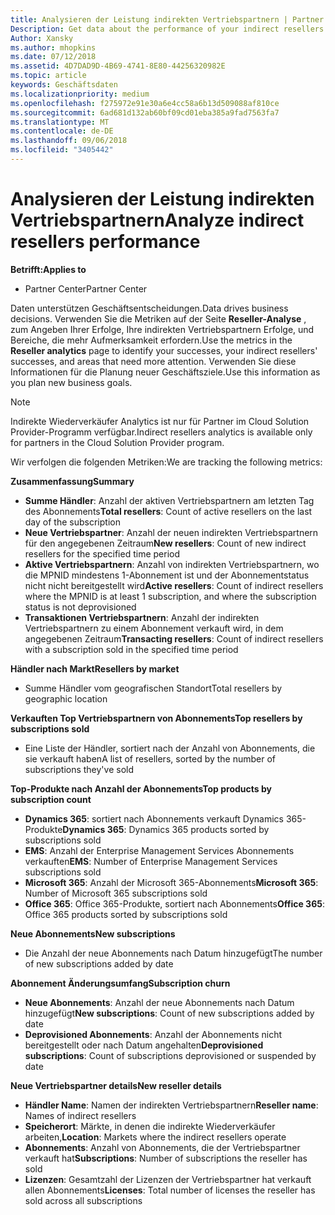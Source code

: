 ```yaml
---
title: Analysieren der Leistung indirekten Vertriebspartnern | Partner Center
Description: Get data about the performance of your indirect resellers.
Author: Xansky
ms.author: mhopkins
ms.date: 07/12/2018
ms.assetid: 4D7DAD9D-4B69-4741-8E80-44256320982E
ms.topic: article
keywords: Geschäftsdaten
ms.localizationpriority: medium
ms.openlocfilehash: f275972e91e30a6e4cc58a6b13d509088af810ce
ms.sourcegitcommit: 6ad681d132ab60bf09cd01eba385a9fad7563fa7
ms.translationtype: MT
ms.contentlocale: de-DE
ms.lasthandoff: 09/06/2018
ms.locfileid: "3405442"
---
```

# <a name="analyze-indirect-resellers-performance"></a><span data-ttu-id="f34ab-103">Analysieren der Leistung indirekten Vertriebspartnern</span><span class="sxs-lookup"><span data-stu-id="f34ab-103">Analyze indirect resellers performance</span></span> 

**<span data-ttu-id="f34ab-104">Betrifft:</span><span class="sxs-lookup"><span data-stu-id="f34ab-104">Applies to</span></span>**
- <span data-ttu-id="f34ab-105">Partner Center</span><span class="sxs-lookup"><span data-stu-id="f34ab-105">Partner Center</span></span>

<span data-ttu-id="f34ab-106">Daten unterstützen Geschäftsentscheidungen.</span><span class="sxs-lookup"><span data-stu-id="f34ab-106">Data drives business decisions.</span></span> <span data-ttu-id="f34ab-107">Verwenden Sie die Metriken auf der Seite **Reseller-Analyse** , zum Angeben Ihrer Erfolge, Ihre indirekten Vertriebspartnern Erfolge, und Bereiche, die mehr Aufmerksamkeit erfordern.</span><span class="sxs-lookup"><span data-stu-id="f34ab-107">Use the metrics in the **Reseller analytics** page to identify your successes, your indirect resellers' successes, and areas that need more attention.</span></span> <span data-ttu-id="f34ab-108">Verwenden Sie diese Informationen für die Planung neuer Geschäftsziele.</span><span class="sxs-lookup"><span data-stu-id="f34ab-108">Use this information as you plan new business goals.</span></span>

> [!NOTE]
> <span data-ttu-id="f34ab-109">Indirekte Wiederverkäufer Analytics ist nur für Partner im Cloud Solution Provider-Programm verfügbar.</span><span class="sxs-lookup"><span data-stu-id="f34ab-109">Indirect resellers analytics is available only for partners in the Cloud Solution Provider program.</span></span>

<span data-ttu-id="f34ab-110">Wir verfolgen die folgenden Metriken:</span><span class="sxs-lookup"><span data-stu-id="f34ab-110">We are tracking the following metrics:</span></span>

**<span data-ttu-id="f34ab-111">Zusammenfassung</span><span class="sxs-lookup"><span data-stu-id="f34ab-111">Summary</span></span>**  
 - <span data-ttu-id="f34ab-112">**Summe Händler**: Anzahl der aktiven Vertriebspartnern am letzten Tag des Abonnements</span><span class="sxs-lookup"><span data-stu-id="f34ab-112">**Total resellers**: Count of active resellers on the last day of the subscription</span></span>  
 - <span data-ttu-id="f34ab-113">**Neue Vertriebspartner**: Anzahl der neuen indirekten Vertriebspartnern für den angegebenen Zeitraum</span><span class="sxs-lookup"><span data-stu-id="f34ab-113">**New resellers**: Count of new indirect resellers for the specified time period</span></span>  
 - <span data-ttu-id="f34ab-114">**Aktive Vertriebspartnern**: Anzahl von indirekten Vertriebspartnern, wo die MPNID mindestens 1-Abonnement ist und der Abonnementstatus nicht nicht bereitgestellt wird</span><span class="sxs-lookup"><span data-stu-id="f34ab-114">**Active resellers**: Count of indirect resellers where the MPNID is at least 1 subscription, and where the subscription status is not deprovisioned</span></span>  
 - <span data-ttu-id="f34ab-115">**Transaktionen Vertriebspartnern**: Anzahl der indirekten Vertriebspartnern zu einem Abonnement verkauft wird, in dem angegebenen Zeitraum</span><span class="sxs-lookup"><span data-stu-id="f34ab-115">**Transacting resellers**: Count of indirect resellers with a subscription sold in the specified time period</span></span>  

**<span data-ttu-id="f34ab-116">Händler nach Markt</span><span class="sxs-lookup"><span data-stu-id="f34ab-116">Resellers by market</span></span>**  
 - <span data-ttu-id="f34ab-117">Summe Händler vom geografischen Standort</span><span class="sxs-lookup"><span data-stu-id="f34ab-117">Total resellers by geographic location</span></span>  

**<span data-ttu-id="f34ab-118">Verkauften Top Vertriebspartnern von Abonnements</span><span class="sxs-lookup"><span data-stu-id="f34ab-118">Top resellers by subscriptions sold</span></span>**
 - <span data-ttu-id="f34ab-119">Eine Liste der Händler, sortiert nach der Anzahl von Abonnements, die sie verkauft haben</span><span class="sxs-lookup"><span data-stu-id="f34ab-119">A list of resellers, sorted by the number of subscriptions they've sold</span></span>  

**<span data-ttu-id="f34ab-120">Top-Produkte nach Anzahl der Abonnements</span><span class="sxs-lookup"><span data-stu-id="f34ab-120">Top products by subscription count</span></span>**  
 - <span data-ttu-id="f34ab-121">**Dynamics 365**: sortiert nach Abonnements verkauft Dynamics 365-Produkte</span><span class="sxs-lookup"><span data-stu-id="f34ab-121">**Dynamics 365**: Dynamics 365 products sorted by subscriptions sold</span></span>  
 - <span data-ttu-id="f34ab-122">**EMS**: Anzahl der Enterprise Management Services Abonnements verkauften</span><span class="sxs-lookup"><span data-stu-id="f34ab-122">**EMS**: Number of Enterprise Management Services subscriptions sold</span></span>  
 - <span data-ttu-id="f34ab-123">**Microsoft 365**: Anzahl der Microsoft 365-Abonnements</span><span class="sxs-lookup"><span data-stu-id="f34ab-123">**Microsoft 365**: Number of Microsoft 365 subscriptions sold</span></span>  
 - <span data-ttu-id="f34ab-124">**Office 365**: Office 365-Produkte, sortiert nach Abonnements</span><span class="sxs-lookup"><span data-stu-id="f34ab-124">**Office 365**: Office 365 products sorted by subscriptions sold</span></span>  

**<span data-ttu-id="f34ab-125">Neue Abonnements</span><span class="sxs-lookup"><span data-stu-id="f34ab-125">New subscriptions</span></span>**  
 - <span data-ttu-id="f34ab-126">Die Anzahl der neue Abonnements nach Datum hinzugefügt</span><span class="sxs-lookup"><span data-stu-id="f34ab-126">The number of new subscriptions added by date</span></span>  

**<span data-ttu-id="f34ab-127">Abonnement Änderungsumfang</span><span class="sxs-lookup"><span data-stu-id="f34ab-127">Subscription churn</span></span>**  
 - <span data-ttu-id="f34ab-128">**Neue Abonnements**: Anzahl der neue Abonnements nach Datum hinzugefügt</span><span class="sxs-lookup"><span data-stu-id="f34ab-128">**New subscriptions**: Count of new subscriptions added by date</span></span>  
 - <span data-ttu-id="f34ab-129">**Deprovisioned Abonnements**: Anzahl der Abonnements nicht bereitgestellt oder nach Datum angehalten</span><span class="sxs-lookup"><span data-stu-id="f34ab-129">**Deprovisioned subscriptions**: Count of subscriptions deprovisioned or suspended by date</span></span>  

**<span data-ttu-id="f34ab-130">Neue Vertriebspartner details</span><span class="sxs-lookup"><span data-stu-id="f34ab-130">New reseller details</span></span>**  
 - <span data-ttu-id="f34ab-131">**Händler Name**: Namen der indirekten Vertriebspartnern</span><span class="sxs-lookup"><span data-stu-id="f34ab-131">**Reseller name**: Names of indirect resellers</span></span>  
 - <span data-ttu-id="f34ab-132">**Speicherort**: Märkte, in denen die indirekte Wiederverkäufer arbeiten,</span><span class="sxs-lookup"><span data-stu-id="f34ab-132">**Location**: Markets where the indirect resellers operate</span></span>  
 - <span data-ttu-id="f34ab-133">**Abonnements**: Anzahl von Abonnements, die der Vertriebspartner verkauft hat</span><span class="sxs-lookup"><span data-stu-id="f34ab-133">**Subscriptions**: Number of subscriptions the reseller has sold</span></span>  
 - <span data-ttu-id="f34ab-134">**Lizenzen**: Gesamtzahl der Lizenzen der Vertriebspartner hat verkauft allen Abonnements</span><span class="sxs-lookup"><span data-stu-id="f34ab-134">**Licenses**: Total number of licenses the reseller has sold across all subscriptions</span></span>  
  
  